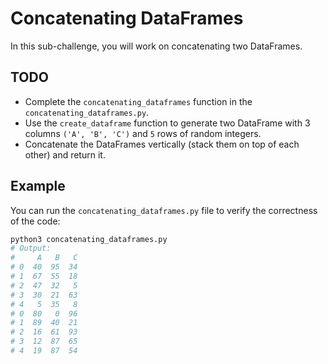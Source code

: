 # Concatenating DataFrames

In this sub-challenge, you will work on concatenating two DataFrames.

## TODO

- Complete the `concatenating_dataframes` function in the `concatenating_dataframes.py`.
- Use the `create_dataframe` function to generate two DataFrame with 3 columns `('A', 'B', 'C')` and `5` rows of random integers.
- Concatenate the DataFrames vertically (stack them on top of each other) and return it.

## Example

You can run the `concatenating_dataframes.py` file to verify the correctness of the code:

``` zsh
python3 concatenating_dataframes.py
# Output:
#     A   B   C
# 0  40  95  34
# 1  67  55  18
# 2  47  32   5
# 3  30  21  63
# 4   5  35   8
# 0  80   0  96
# 1  89  40  21
# 2  16  61  93
# 3  12  87  65
# 4  19  87  54
```
